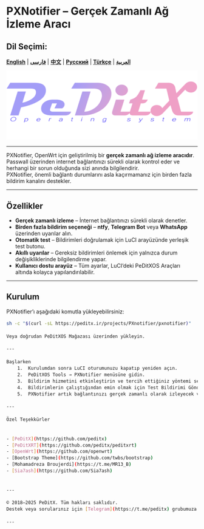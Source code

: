 # PXNotifier – Gerçek Zamanlı Ağ İzleme Aracı

## Dil Seçimi:

[**English**](README.md) | [**فارسی**](README_fa.md) | [**中文**](README_zh.md) | [**Русский**](README_ru.md) | [**Türkçe**](README_tr.md) | [**العربية**](README_ar.md)

![PeDitX Banner](https://raw.githubusercontent.com/peditx/luci-theme-peditx/refs/heads/main/luasrc/brand.png)  

---

PXNotifier, OpenWrt için geliştirilmiş bir **gerçek zamanlı ağ izleme aracıdır**.  
Passwall üzerinden internet bağlantınızı sürekli olarak kontrol eder ve herhangi bir sorun olduğunda sizi anında bilgilendirir.  
PXNotifier, önemli bağlantı durumlarını asla kaçırmamanız için birden fazla bildirim kanalını destekler.

---

## Özellikler

- **Gerçek zamanlı izleme** – İnternet bağlantınızı sürekli olarak denetler.  
- **Birden fazla bildirim seçeneği** – **ntfy**, **Telegram Bot** veya **WhatsApp** üzerinden uyarılar alın.  
- **Otomatik test** – Bildirimleri doğrulamak için LuCI arayüzünde yerleşik test butonu.  
- **Akıllı uyarılar** – Gereksiz bildirimleri önlemek için yalnızca durum değişikliklerinde bilgilendirme yapar.  
- **Kullanıcı dostu arayüz** – Tüm ayarlar, LuCI’deki PeDitXOS Araçları altında kolayca yapılandırılabilir.  

---

## Kurulum

PXNotifier’ı aşağıdaki komutla yükleyebilirsiniz:

```sh
sh -c "$(curl -sL https://peditx.ir/projects/PXnotifier/pxnotifier)"

Veya doğrudan PeDitXOS Mağazası üzerinden yükleyin.

---

Başlarken
	1.	Kurulumdan sonra LuCI oturumunuzu kapatıp yeniden açın.
	2.	PeDitXOS Tools → PXNotifier menüsüne gidin.
	3.	Bildirim hizmetini etkinleştirin ve tercih ettiğiniz yöntemi seçin (ntfy, Telegram, WhatsApp).
	4.	Bildirimlerin çalıştığından emin olmak için Test Bildirimi Gönder butonuna tıklayın.
	5.	PXNotifier artık bağlantınızı gerçek zamanlı olarak izleyecek ve durum değişikliklerinde sizi otomatik olarak bilgilendirecektir.

---

Özel Teşekkürler


- [PeDitX](https://github.com/peditx)  
- [PeDitXRT](https://github.com/peditx/peditxrt)  
- [OpenWrt](https://github.com/openwrt)  
- [Bootstrap Theme](https://github.com/twbs/bootstrap)
- [Mohamadreza Broujerdi](https://t.me/MR13_B)
- [Sia7ash](https://github.com/Sia7ash)


---

© 2018–2025 PeDitX. Tüm hakları saklıdır.
Destek veya sorularınız için [Telegram](https://t.me/peditx) grubumuza katılabilirsiniz.

---